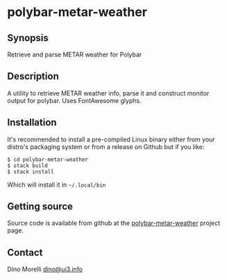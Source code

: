 # polybar-metar-weather


## Synopsis

Retrieve and parse METAR weather for Polybar


## Description

A utility to retrieve METAR weather info, parse it and construct monitor output
for polybar. Uses FontAwesome glyphs.


## Installation

It's recommended to install a pre-compiled Linux binary either from your
distro's packaging system or from a release on Github but if you like:

    $ cd polybar-metar-weather
    $ stack build
    $ stack install

Which will install it in `~/.local/bin`


## Getting source

Source code is available from github at the
[polybar-metar-weather](https://github.com/dino-/polybar-metar-weather) project
page.


## Contact

Dino Morelli <dino@ui3.info>
